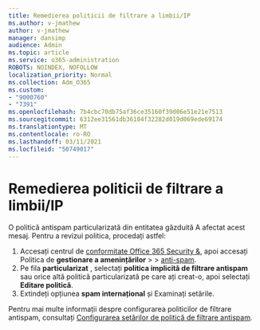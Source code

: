 ```yaml
---
title: Remedierea politicii de filtrare a limbii/IP
ms.author: v-jmathew
author: v-jmathew
manager: dansimp
audience: Admin
ms.topic: article
ms.service: o365-administration
ROBOTS: NOINDEX, NOFOLLOW
localization_priority: Normal
ms.collection: Adm_O365
ms.custom:
- "9000760"
- "7391"
ms.openlocfilehash: 7b4cbc70db75af36ce35160f39d06e51e21e7513
ms.sourcegitcommit: 6312ee31561db36104f32282d019d069ede69174
ms.translationtype: MT
ms.contentlocale: ro-RO
ms.lasthandoff: 03/11/2021
ms.locfileid: "50749017"
---
```

# <a name="fix-languageip-filter-policy"></a>Remedierea politicii de filtrare a limbii/IP

O politică antispam particularizată din entitatea găzduită A afectat acest mesaj. Pentru a revizui politica, procedați astfel:

1. Accesați centrul de [conformitate Office 365 Security &](https://go.microsoft.com/fwlink/p/?linkid=2077143), apoi accesați Politica de **gestionare a amenințărilor**  >    >  [anti-spam](https://go.microsoft.com/fwlink/?linkid=2101518).
2. Pe fila **particularizat** , selectați **politica implicită de filtrare antispam** sau orice altă politică particularizată pe care ați creat-o, apoi selectați **Editare politică**.
3. Extindeți opțiunea **spam internațional** și Examinați setările.

Pentru mai multe informații despre configurarea politicilor de filtrare antispam, consultați [Configurarea setărilor de politică de filtrare antispam](https://go.microsoft.com/fwlink/?linkid=2101054).
